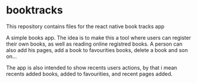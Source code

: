 # booktracks
This repository contains files for the react native book tracks app 

A simple books app. The idea is to make this a tool where users can register their own books, as well as reading online registred books. 
A person can also add his pages, add a book to favourities books, delete a book and son on...

The app is also intended to show recents users actions, by that i mean recents added books, added to favourities, and recent pages added.
